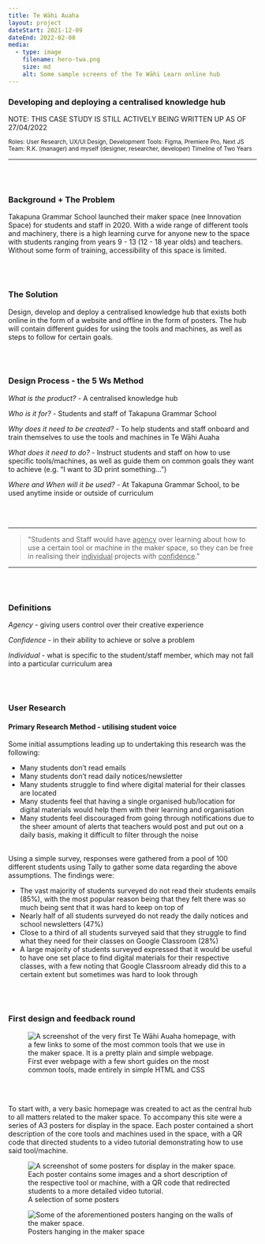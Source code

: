 ```yaml
---
title: Te Wāhi Auaha
layout: project
dateStart: 2021-12-09
dateEnd: 2022-02-08
media:
  - type: image
    filename: hero-twa.png
    size: md
    alt: Some sample screens of the Te Wāhi Learn online hub
---
```


<h3>Developing and deploying a centralised knowledge hub </h3>

NOTE: THIS CASE STUDY IS STILL ACTIVELY BEING WRITTEN UP AS OF 27/04/2022

<small>Roles: User Research, UX/UI Design, Development
Tools: Figma, Premiere Pro, Next JS
Team: R.K. (manager) and myself (designer, researcher, developer)
Timeline of Two Years</small>

---
<br><br>

<h3>Background + The Problem </h3>

Takapuna Grammar School launched their maker space (nee Innovation Space) for students and staff in 2020. With a wide range of different tools and machinery, there is a high learning curve for anyone new to the space with students ranging from years 9 - 13 (12 - 18 year olds) and teachers. Without some form of training, accessibility of this space is limited.

<br><br>

<h3>The Solution </h3>

Design, develop and deploy a centralised knowledge hub that exists both online in the form of a website and offline in the form of posters. The hub will contain different guides for using the tools and machines, as well as steps to follow for certain goals.

<br><br>

<h3>Design Process - the 5 Ws Method </h3>

*What is the product?* - A centralised knowledge hub

*Who is it for?* - Students and staff of Takapuna Grammar School

*Why does it need to be created?* - To help students and staff onboard and train themselves to use the tools and machines in Te Wāhi Auaha

*What does it need to do?* - Instruct students and staff on how to use specific tools/machines, as well as guide them on common goals they want to achieve (e.g. “I want to 3D print something...”)

*Where and When will it be used?* - At Takapuna Grammar School, to be used anytime inside or outside of curriculum


<br><br>

---

> "Students and Staff would have <u>agency</u> over learning about how to use a certain tool or machine in the maker space, so they can be free in realising their <u>individual</u> projects with <u>confidence</u>."

---

<br><br>

<h3>Definitions </h3>

*Agency* - giving users control over their creative experience

*Confidence* - in their ability to achieve or solve a problem

*Individual* - what is specific to the student/staff member, which may not fall into a particular curriculum area


<br><br>

<h3>User Research</h3>
<h4>Primary Research Method - utilising student voice</h4>

Some initial assumptions leading up to undertaking this research was the following:

- Many students don’t read emails
- Many students don’t read daily notices/newsletter
- Many students struggle to find where digital material for their classes are located
- Many students feel that having a single organised hub/location for digital materials would help them with their learning and organisation
- Many students feel discouraged from going through notifications due to the sheer amount of alerts that teachers would post and put out on a daily basis, making it difficult to filter through the noise

<br/>
Using a simple survey, responses were gathered from a pool of 100 different students using Tally to gather some data regarding the above assumptions. The findings were:

- The vast majority of students surveyed do not read their students emails (85%), with the most popular reason being that they felt there was so much being sent that it was hard to keep on top of
- Nearly half of all students surveyed do not ready the daily notices and school newsletters (47%)
- Close to a third of all students surveyed said that they struggle to find what they need for their classes on Google Classroom (28%)
- A large majority of students surveyed expressed that it would be useful to have one set place to find digital materials for their respective classes, with a few noting that Google Classroom already did this to a certain extent but sometimes was hard to look through

<br><br>

<h3>First design and feedback round</h3>

<figure>
<img src="/media/twa-site-01.png" alt="A screenshot of the very first Te Wāhi Auaha homepage, with a few links to some of the most common tools that we use in the maker space. It is a pretty plain and simple webpage."/>
<figcaption>First ever webpage with a few short guides on the most common tools, made entirely in simple HTML and CSS</figcaption>
</figure>

<br><br>

To start with, a very basic homepage was created to act as the central hub to all matters related to the maker space. To accompany this site were a series of A3 posters for display in the space. Each poster contained a short description of the core tools and machines used in the space, with a QR code that directed students to a video tutorial demonstrating how to use said tool/machine.

<figure>
<img src="/media/twa-posters-01.jpg" alt="A screenshot of some posters for display in the maker space. Each poster contains some images and a short description of the respective tool or machine, with a QR code that redirected students to a more detailed video tutorial."/>
<figcaption>A selection of some posters</figcaption>
</figure>

<figure>
<img src="/media/posters-in-space.jpg" alt="Some of the aforementioned posters hanging on the walls of the maker space."/>
<figcaption>Posters hanging in the maker space</figcaption>
</figure>